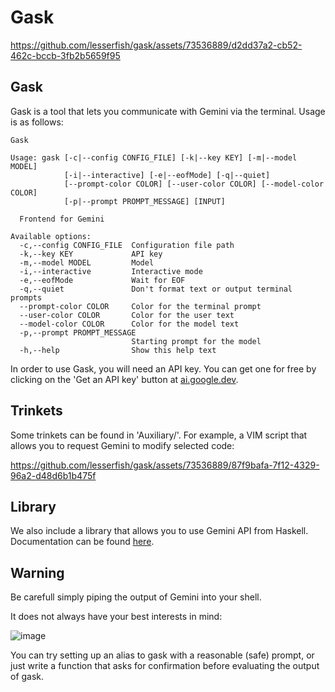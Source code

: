 # Gask

https://github.com/lesserfish/gask/assets/73536889/d2dd37a2-cb52-462c-bccb-3fb2b5659f95

## Gask

Gask is a tool that lets you communicate with Gemini via the terminal. Usage is as follows:


    Gask
    
    Usage: gask [-c|--config CONFIG_FILE] [-k|--key KEY] [-m|--model MODEL] 
                [-i|--interactive] [-e|--eofMode] [-q|--quiet] 
                [--prompt-color COLOR] [--user-color COLOR] [--model-color COLOR] 
                [-p|--prompt PROMPT_MESSAGE] [INPUT]
    
      Frontend for Gemini
    
    Available options:
      -c,--config CONFIG_FILE  Configuration file path
      -k,--key KEY             API key
      -m,--model MODEL         Model
      -i,--interactive         Interactive mode
      -e,--eofMode             Wait for EOF
      -q,--quiet               Don't format text or output terminal prompts
      --prompt-color COLOR     Color for the terminal prompt
      --user-color COLOR       Color for the user text
      --model-color COLOR      Color for the model text
      -p,--prompt PROMPT_MESSAGE
                               Starting prompt for the model
      -h,--help                Show this help text

In order to use Gask, you will need an API key. You can get one for free by clicking on the 'Get an API key' button at [ai.google.dev](https://ai.google.dev/gemini-api/docs/api-key).


## Trinkets

Some trinkets can be found in 'Auxiliary/'. For example, a VIM script that allows you to request Gemini to modify selected code:



https://github.com/lesserfish/gask/assets/73536889/87f9bafa-7f12-4329-96a2-d48d6b1b475f

## Library

We also include a library that allows you to use Gemini API from Haskell. Documentation can be found [here](https://github.com/lesserfish/gask/blob/main/src/Gask/Documentation.md).

## Warning

Be carefull simply piping the output of Gemini into your shell.

It does not always have your best interests in mind:

![image](https://github.com/lesserfish/gask/assets/73536889/67f5d142-a9c9-46f1-9474-69c4e1f521e6)

You can try setting up an alias to gask with a reasonable (safe) prompt, or just write a function that asks for confirmation before evaluating the output of gask.

